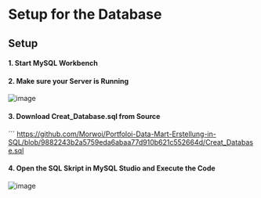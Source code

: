 # Setup for the Database

## Setup

#### 1. Start MySQL Workbench

#### 2. Make sure your Server is Running

![image](https://github.com/user-attachments/assets/b7f9ef98-77f4-4b00-87a9-cffe8f271fb0)

#### 3. Download Creat_Database.sql from Source
´´´
https://github.com/Morwoi/Portfoloi-Data-Mart-Erstellung-in-SQL/blob/9882243b2a5759eda6abaa77d910b621c552664d/Creat_Database.sql


#### 4. Open the SQL Skript in MySQL Studio and Execute the Code


![image](https://github.com/user-attachments/assets/a46f6804-2b71-4fa2-8bc5-c659a2a78e02)

